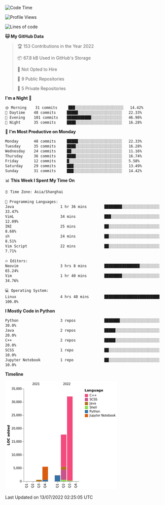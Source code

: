 <!--START_SECTION:waka-->
![Code Time](http://img.shields.io/badge/Code%20Time-9%20hrs%203%20mins-blue)

![Profile Views](http://img.shields.io/badge/Profile%20Views-2-blue)

![Lines of code](https://img.shields.io/badge/From%20Hello%20World%20I%27ve%20Written-58%20Thousand%20lines%20of%20code-blue)

**🐱 My GitHub Data** 

> 🏆 153 Contributions in the Year 2022
 > 
> 📦 67.8 kB Used in GitHub's Storage 
 > 
> 🚫 Not Opted to Hire
 > 
> 📜 9 Public Repositories 
 > 
> 🔑 5 Private Repositories  
 > 
**I'm a Night 🦉** 

```text
🌞 Morning    31 commits     ███░░░░░░░░░░░░░░░░░░░░░░   14.42% 
🌆 Daytime    48 commits     █████░░░░░░░░░░░░░░░░░░░░   22.33% 
🌃 Evening    101 commits    ███████████░░░░░░░░░░░░░░   46.98% 
🌙 Night      35 commits     ████░░░░░░░░░░░░░░░░░░░░░   16.28%

```
📅 **I'm Most Productive on Monday** 

```text
Monday       48 commits     █████░░░░░░░░░░░░░░░░░░░░   22.33% 
Tuesday      35 commits     ████░░░░░░░░░░░░░░░░░░░░░   16.28% 
Wednesday    24 commits     ██░░░░░░░░░░░░░░░░░░░░░░░   11.16% 
Thursday     36 commits     ████░░░░░░░░░░░░░░░░░░░░░   16.74% 
Friday       12 commits     █░░░░░░░░░░░░░░░░░░░░░░░░   5.58% 
Saturday     29 commits     ███░░░░░░░░░░░░░░░░░░░░░░   13.49% 
Sunday       31 commits     ███░░░░░░░░░░░░░░░░░░░░░░   14.42%

```


📊 **This Week I Spent My Time On** 

```text
⌚︎ Time Zone: Asia/Shanghai

💬 Programming Languages: 
Java                     1 hr 36 mins        ████████░░░░░░░░░░░░░░░░░   33.47% 
VimL                     34 mins             ███░░░░░░░░░░░░░░░░░░░░░░   12.09% 
INI                      25 mins             ██░░░░░░░░░░░░░░░░░░░░░░░   8.68% 
sh                       24 mins             ██░░░░░░░░░░░░░░░░░░░░░░░   8.51% 
Vim Script               22 mins             ██░░░░░░░░░░░░░░░░░░░░░░░   7.71%

🔥 Editors: 
Neovim                   3 hrs 8 mins        ████████████████░░░░░░░░░   65.24% 
Vim                      1 hr 40 mins        ████████░░░░░░░░░░░░░░░░░   34.76%

💻 Operating System: 
Linux                    4 hrs 48 mins       █████████████████████████   100.0%

```

**I Mostly Code in Python** 

```text
Python                   3 repos             ███████░░░░░░░░░░░░░░░░░░   30.0% 
Java                     2 repos             █████░░░░░░░░░░░░░░░░░░░░   20.0% 
C++                      2 repos             █████░░░░░░░░░░░░░░░░░░░░   20.0% 
SCSS                     1 repo              ██░░░░░░░░░░░░░░░░░░░░░░░   10.0% 
Jupyter Notebook         1 repo              ██░░░░░░░░░░░░░░░░░░░░░░░   10.0%

```


**Timeline**

![Chart not found](https://raw.githubusercontent.com/kopp4/kopp4/main/charts/bar_graph.png) 


 Last Updated on 13/07/2022 02:25:05 UTC
<!--END_SECTION:waka-->
